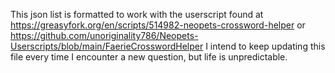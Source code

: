 This json list is formatted to work with the userscript found at https://greasyfork.org/en/scripts/514982-neopets-crossword-helper or https://github.com/unoriginality786/Neopets-Userscripts/blob/main/FaerieCrosswordHelper
I intend to keep updating this file every time I encounter a new question, but life is unpredictable.
